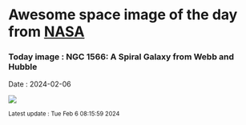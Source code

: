 
# Awesome space image of the day from [NASA](https://api.nasa.gov/)

### Today image : NGC 1566: A Spiral Galaxy from Webb and Hubble
Date : 2024-02-06

![](https://apod.nasa.gov/apod/image/2402/Ngc1566_HubbleWebb_960.jpg)

<small>Latest update : Tue Feb  6 08:15:59 2024</small>
        